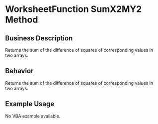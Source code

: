 # WorksheetFunction SumX2MY2 Method

## Business Description
Returns the sum of the difference of squares of corresponding values in two arrays.

## Behavior
Returns the sum of the difference of squares of corresponding values in two arrays.

## Example Usage
No VBA example available.